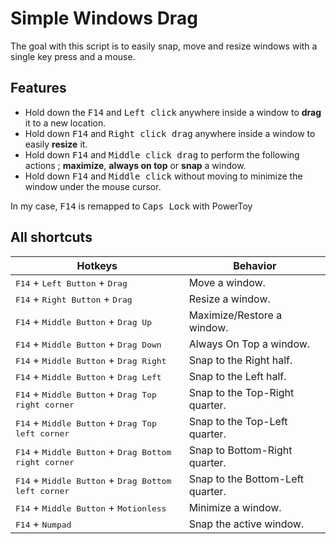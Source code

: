 # Simple Windows Drag
The goal with this script is to easily snap, move and resize windows with a single key press and a mouse.
## Features
- Hold down the <kbd>F14</kbd> and <kbd>Left click</kbd> anywhere inside a window to **drag** it to a new location.
- Hold down <kbd>F14</kbd> and <kbd>Right click drag</kbd> anywhere inside a window to easily **resize** it.
- Hold down <kbd>F14</kbd> and <kbd>Middle click drag</kbd> to perform the following actions ; **maximize**, **always on top** or **snap** a window.
- Hold down <kbd>F14</kbd> and <kbd>Middle click</kbd> without moving to minimize the window under the mouse cursor.

In my case, <kbd>F14</kbd> is remapped to <kbd>Caps Lock</kbd> with PowerToy
## All shortcuts

| Hotkeys|Behavior|
|---|---|
|<kbd>F14</kbd> + <kbd>Left Button</kbd> + <kbd>Drag</kbd>|Move a window.|
|<kbd>F14</kbd> + <kbd>Right Button</kbd> + <kbd>Drag</kbd>|Resize a window.|
|<kbd>F14</kbd> + <kbd>Middle Button</kbd> + <kbd>Drag Up</kbd>|Maximize/Restore a window.|
|<kbd>F14</kbd> + <kbd>Middle Button</kbd> + <kbd>Drag Down</kbd>|Always On Top a window.|
|<kbd>F14</kbd> + <kbd>Middle Button</kbd> + <kbd>Drag Right</kbd>|Snap to the Right half.|
|<kbd>F14</kbd> + <kbd>Middle Button</kbd> + <kbd>Drag Left</kbd>|Snap to the Left half.|
|<kbd>F14</kbd> + <kbd>Middle Button</kbd> + <kbd>Drag Top right corner</kbd>|Snap to the Top-Right quarter.|
|<kbd>F14</kbd> + <kbd>Middle Button</kbd> + <kbd>Drag Top left corner</kbd>|Snap to the Top-Left quarter.|
|<kbd>F14</kbd> + <kbd>Middle Button</kbd> + <kbd>Drag Bottom right corner</kbd>|Snap to Bottom-Right quarter.|
|<kbd>F14</kbd> + <kbd>Middle Button</kbd> + <kbd>Drag Bottom left corner</kbd>|Snap to the Bottom-Left quarter.|
|<kbd>F14</kbd> + <kbd>Middle Button</kbd> + <kbd>Motionless</kbd>|Minimize a window.|
|<kbd>F14</kbd> + <kbd>Numpad</kbd>|Snap the active window.|
